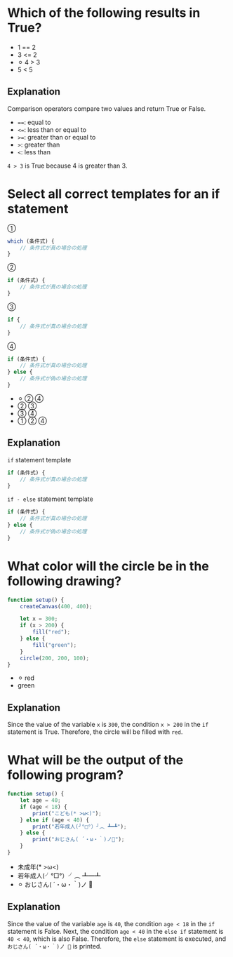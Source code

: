 # Which of the following results in True?

-   1 == 2
-   3 <= 2
-   ⚪︎ 4 > 3
-   5 < 5

## Explanation

Comparison operators compare two values and return True or False.

-   `==`: equal to
-   `<=`: less than or equal to
-   `>=`: greater than or equal to
-   `>`: greater than
-   `<`: less than

`4 > 3` is True because 4 is greater than 3.

# Select all correct templates for an if statement

①

```js
which (条件式) {
    // 条件式が真の場合の処理
}
```

②

```js
if (条件式) {
    // 条件式が真の場合の処理
}
```

③

```js
if {
    // 条件式が真の場合の処理
}
```

④

```js
if (条件式) {
    // 条件式が真の場合の処理
} else {
    // 条件式が偽の場合の処理
}
```

-   ⚪︎ ② ④
-   ② ③
-   ③ ④
-   ① ② ④

## Explanation

`if` statement template

```js
if (条件式) {
    // 条件式が真の場合の処理
}
```

`if - else` statement template

```js
if (条件式) {
    // 条件式が真の場合の処理
} else {
    // 条件式が偽の場合の処理
}
```

# What color will the circle be in the following drawing?

```js
function setup() {
    createCanvas(400, 400);

    let x = 300;
    if (x > 200) {
        fill("red");
    } else {
        fill("green");
    }
    circle(200, 200, 100);
}
```

-   ⚪︎ red
-   green

## Explanation

Since the value of the variable `x` is `300`, the condition `x > 200` in the `if` statement is True. Therefore, the circle will be filled with `red`.

# What will be the output of the following program?

```js
function setup() {
    let age = 40;
    if (age < 18) {
        print("こども(* >ω<)");
    } else if (age < 40) {
        print("若年成人(╯°□°）╯︵ ┻━┻");
    } else {
        print("おじさん( ´・ω・｀)ノ🍶");
    }
}
```

-   未成年(\* >ω<)
-   若年成人(╯°□°）╯︵ ┻━┻
-   ⚪︎ おじさん( ´・ω・｀)ノ 🍶

## Explanation

Since the value of the variable `age` is `40`, the condition `age < 18` in the `if` statement is False. Next, the condition `age < 40` in the `else if` statement is `40 < 40`, which is also False. Therefore, the `else` statement is executed, and `おじさん( ´・ω・｀)ノ 🍶` is printed.
